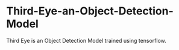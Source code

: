 # Third-Eye-an-Object-Detection-Model
Third Eye is an Object Detection Model trained using tensorflow. 
